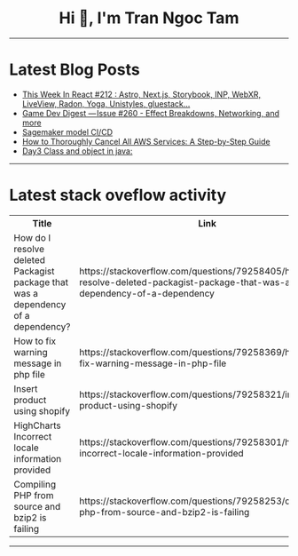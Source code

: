 <h1 align="center">Hi 👋, I'm Tran Ngoc Tam</h1>

---

# Latest Blog Posts 
<!-- BLOG-POST-LIST:START -->
- [This Week In React #212 : Astro, Next.js, Storybook, INP, WebXR, LiveView, Radon, Yoga, Unistyles, gluestack...](https://dev.to/sebastienlorber/this-week-in-react-212-astro-nextjs-storybook-inp-webxr-liveview-radon-yoga-unistyles-2b0f)
- [Game Dev Digest — Issue #260 - Effect Breakdowns, Networking, and more](https://dev.to/gamedevdigest/game-dev-digest-issue-260-effect-breakdowns-networking-and-more-2kg6)
- [Sagemaker model CI/CD](https://dev.to/petterhg/sagemaker-model-cicd-2kf8)
- [How to Thoroughly Cancel All AWS Services: A Step-by-Step Guide](https://dev.to/billgist/how-to-thoroughly-cancel-all-aws-services-a-step-by-step-guide-17kc)
- [Day3 Class and object in java:](https://dev.to/reegan/day3class-and-object-in-java-4bmd)
<!-- BLOG-POST-LIST:END -->

---

# Latest stack oveflow activity
<table>
  <tr><th>Title</th><th>Link</th></tr>
  <!-- STACKOVERFLOW:START --><tr><td>How do I resolve deleted Packagist package that was a dependency of a dependency?</td><td>https://stackoverflow.com/questions/79258405/how-do-i-resolve-deleted-packagist-package-that-was-a-dependency-of-a-dependency</td></tr><tr><td>How to fix warning message in php file</td><td>https://stackoverflow.com/questions/79258369/how-to-fix-warning-message-in-php-file</td></tr><tr><td>Insert product using shopify</td><td>https://stackoverflow.com/questions/79258321/insert-product-using-shopify</td></tr><tr><td>HighCharts Incorrect locale information provided</td><td>https://stackoverflow.com/questions/79258301/highcharts-incorrect-locale-information-provided</td></tr><tr><td>Compiling PHP from source and bzip2 is failing</td><td>https://stackoverflow.com/questions/79258253/compiling-php-from-source-and-bzip2-is-failing</td></tr><!-- STACKOVERFLOW:END -->
</table>

---


